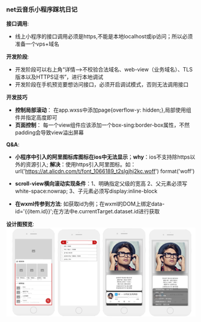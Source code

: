 ### net云音乐小程序踩坑日记

**接口调用**:

+ 线上小程序的接口调用必须是https,不能是本地localhost或ip访问；所以必须准备一个vps+域名





**开发阶段**: 

+ 开发阶段可以右上角“详情-->不校验合法域名、web-view（业务域名）、TLS版本以及HTTPS证书”，进行本地调试
+ 开发阶段在手机预览要想访问接口，必须开启调试模式，否则无法调用接口

**开发技巧**
+ **控制局部滚动**： 在app.wxss中添加page{overflow-y: hidden;},局部使用<scroll-view>组件并指定高度即可
+ **页面控制**： 每一个view组件应该添加一个box-sing:border-box属性，不然padding会导致view溢出屏幕

**Q&A**:
+ **小程序中引入的阿里图标库图标在ios中无法显示**；**why**：ios不支持除https以外的资源引入; **解决**：使用https引入阿里图标。如：url('https://at.alicdn.com/t/font_1066189_t2slgjhj2kc.woff') format('woff')
  
+ **scroll-view横向滚动实现条件**：1、明确指定父级的宽高 2、父元素必须写white-space:nowrap; 3、子元素必须写display:inline-block
+ **在wxml传参到方法**: 如获取id为例；在wxml的DOM上绑定data-id='{{item.id}}';在方法中e.currentTarget.dataset.id进行获取

**设计图预览**:
![preview](/preview/preview.png)

